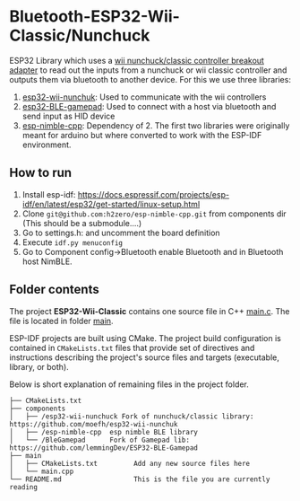 # Bluetooth-ESP32-Wii-Classic/Nunchuck 
ESP32 Library which uses a [wii nunchuck/classic controller breakout adapter](https://www.aliexpress.com/item/32666887418.html) to read out the inputs from a nunchuck or wii classic controller and outputs them via bluetooth to another device. For this we use three libraries:
1. [esp32-wii-nunchuk](https://github.com/moefh/esp32-wii-nunchuk): Used to communicate with the wii controllers
2. [esp32-BLE-gamepad](https://github.com/lemmingDev/ESP32-BLE-Gamepad): Used to connect with a host via bluetooth and send input as HID device
3. [esp-nimble-cpp](https://github.com/h2zero/esp-nimble-cpp): Dependency of 2.
The first two libraries were originally meant for arduino but where converted to work with the ESP-IDF environment.

## How to run
1. Install esp-idf: https://docs.espressif.com/projects/esp-idf/en/latest/esp32/get-started/linux-setup.html
2. Clone ```git@github.com:h2zero/esp-nimble-cpp.git``` from components dir (This should be a submodule....)
3. Go to settings.h: and uncomment the board definition
4. Execute ```idf.py menuconfig```
5. Go to Component config->Bluetooth enable Bluetooth and in Bluetooth host NimBLE.


## Folder contents

The project **ESP32-Wii-Classic** contains one source file in C++ [main.c](main/main.cpp). The file is located in folder [main](main).

ESP-IDF projects are built using CMake. The project build configuration is contained in `CMakeLists.txt`
files that provide set of directives and instructions describing the project's source files and targets
(executable, library, or both). 

Below is short explanation of remaining files in the project folder.

```
├── CMakeLists.txt
├── components
│   ├── /esp32-wii-nunchuck Fork of nunchuck/classic library: https://github.com/moefh/esp32-wii-nunchuk
│   ├── /esp-nimble-cpp  esp nimble BLE library
│   └── /BleGamepad      Fork of Gamepad lib: https://github.com/lemmingDev/ESP32-BLE-Gamepad
├── main
│   ├── CMakeLists.txt         Add any new source files here
│   └── main.cpp                 
└── README.md                  This is the file you are currently reading
```
